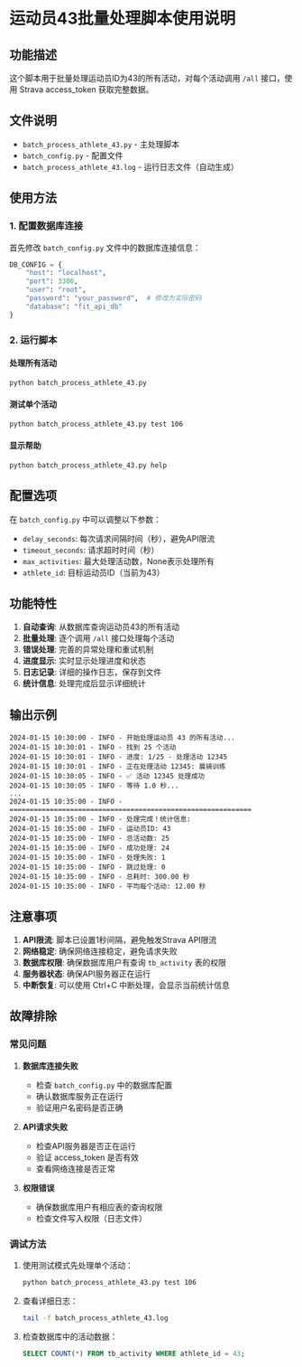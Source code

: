 # 运动员43批量处理脚本使用说明

## 功能描述

这个脚本用于批量处理运动员ID为43的所有活动，对每个活动调用 `/all` 接口，使用 Strava access_token 获取完整数据。

## 文件说明

- `batch_process_athlete_43.py` - 主处理脚本
- `batch_config.py` - 配置文件
- `batch_process_athlete_43.log` - 运行日志文件（自动生成）

## 使用方法

### 1. 配置数据库连接

首先修改 `batch_config.py` 文件中的数据库连接信息：

```python
DB_CONFIG = {
    "host": "localhost",
    "port": 3306,
    "user": "root",
    "password": "your_password",  # 修改为实际密码
    "database": "fit_api_db"
}
```

### 2. 运行脚本

#### 处理所有活动
```bash
python batch_process_athlete_43.py
```

#### 测试单个活动
```bash
python batch_process_athlete_43.py test 106
```

#### 显示帮助
```bash
python batch_process_athlete_43.py help
```

## 配置选项

在 `batch_config.py` 中可以调整以下参数：

- `delay_seconds`: 每次请求间隔时间（秒），避免API限流
- `timeout_seconds`: 请求超时时间（秒）
- `max_activities`: 最大处理活动数，None表示处理所有
- `athlete_id`: 目标运动员ID（当前为43）

## 功能特性

1. **自动查询**: 从数据库查询运动员43的所有活动
2. **批量处理**: 逐个调用 `/all` 接口处理每个活动
3. **错误处理**: 完善的异常处理和重试机制
4. **进度显示**: 实时显示处理进度和状态
5. **日志记录**: 详细的操作日志，保存到文件
6. **统计信息**: 处理完成后显示详细统计

## 输出示例

```
2024-01-15 10:30:00 - INFO - 开始处理运动员 43 的所有活动...
2024-01-15 10:30:01 - INFO - 找到 25 个活动
2024-01-15 10:30:01 - INFO - 进度: 1/25 - 处理活动 12345
2024-01-15 10:30:01 - INFO - 正在处理活动 12345: 晨骑训练
2024-01-15 10:30:05 - INFO - ✅ 活动 12345 处理成功
2024-01-15 10:30:05 - INFO - 等待 1.0 秒...
...
2024-01-15 10:35:00 - INFO - ============================================================
2024-01-15 10:35:00 - INFO - 处理完成！统计信息:
2024-01-15 10:35:00 - INFO - 运动员ID: 43
2024-01-15 10:35:00 - INFO - 总活动数: 25
2024-01-15 10:35:00 - INFO - 成功处理: 24
2024-01-15 10:35:00 - INFO - 处理失败: 1
2024-01-15 10:35:00 - INFO - 跳过处理: 0
2024-01-15 10:35:00 - INFO - 总耗时: 300.00 秒
2024-01-15 10:35:00 - INFO - 平均每个活动: 12.00 秒
```

## 注意事项

1. **API限流**: 脚本已设置1秒间隔，避免触发Strava API限流
2. **网络稳定**: 确保网络连接稳定，避免请求失败
3. **数据库权限**: 确保数据库用户有查询 `tb_activity` 表的权限
4. **服务器状态**: 确保API服务器正在运行
5. **中断恢复**: 可以使用 Ctrl+C 中断处理，会显示当前统计信息

## 故障排除

### 常见问题

1. **数据库连接失败**
   - 检查 `batch_config.py` 中的数据库配置
   - 确认数据库服务正在运行
   - 验证用户名密码是否正确

2. **API请求失败**
   - 检查API服务器是否正在运行
   - 验证 access_token 是否有效
   - 查看网络连接是否正常

3. **权限错误**
   - 确保数据库用户有相应表的查询权限
   - 检查文件写入权限（日志文件）

### 调试方法

1. 使用测试模式先处理单个活动：
   ```bash
   python batch_process_athlete_43.py test 106
   ```

2. 查看详细日志：
   ```bash
   tail -f batch_process_athlete_43.log
   ```

3. 检查数据库中的活动数据：
   ```sql
   SELECT COUNT(*) FROM tb_activity WHERE athlete_id = 43;
   ```
